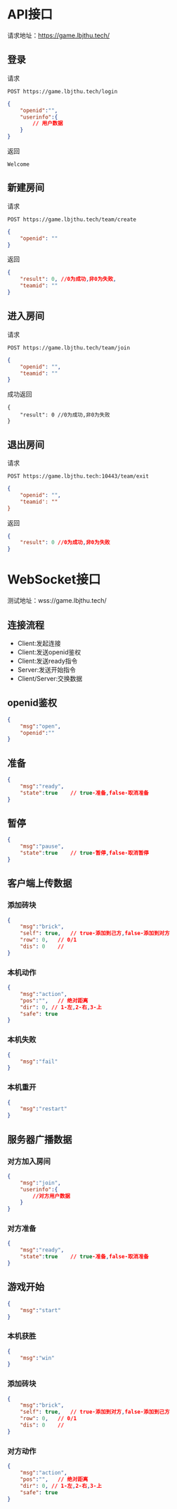 # API接口

请求地址：https://game.lbjthu.tech/

## 登录
请求

```
POST https://game.lbjthu.tech/login
```

```json
{
    "openid":"",
    "userinfo":{
        // 用户数据
    }
}
```

返回
```
Welcome
```


## 新建房间
请求

```
POST https://game.lbjthu.tech/team/create
```

```json
{
    "openid": ""
}
```

返回
```json
{
    "result": 0, //0为成功,非0为失败,
    "teamid": ""
}
```

## 进入房间
请求

```
POST https://game.lbjthu.tech/team/join
```

```json
{
    "openid": "",
    "teamid": ""
}
```

成功返回
```
{
    "result": 0 //0为成功,非0为失败
}
```

## 退出房间
请求

```
POST https://game.lbjthu.tech:10443/team/exit
```

```json
{
    "openid": "",
    "teamid': ""
}
```

返回
```json
{
    "result": 0 //0为成功,非0为失败
}
```

# WebSocket接口

测试地址：wss://game.lbjthu.tech/

## 连接流程
- Client:发起连接
- Client:发送openid鉴权
- Client:发送ready指令
- Server:发送开始指令
- Client/Server:交换数据

## openid鉴权

```json
{
    "msg":"open",
    "openid":""
}
```

## 准备
```json
{
    "msg":"ready",
    "state":true    // true-准备,false-取消准备
}
```

## 暂停
```json
{
    "msg":"pause",
    "state":true    // true-暂停,false-取消暂停
}
```

## 客户端上传数据
### 添加砖块
```json
{
    "msg":"brick",
    "self": true,   // true-添加到己方,false-添加到对方
    "row": 0,   // 0/1
    "dis": 0    // 
}
```

### 本机动作
```json
{
    "msg":"action",
    "pos":"",   // 绝对距离
    "dir": 0, // 1-左,2-右,3-上
    "safe": true
}
```


### 本机失败
```json
{
    "msg":"fail"
}
```

### 本机重开
```json
{
    "msg":"restart"
}
```

## 服务器广播数据
### 对方加入房间
```json
{
    "msg":"join",
    "userinfo":{
        //对方用户数据
    }
}
```

### 对方准备
```json
{
    "msg":"ready",
    "state":true    // true-准备,false-取消准备
}
```

## 游戏开始
```json
{
    "msg":"start"
}
```

### 本机获胜
```json
{
    "msg":"win"
}
```

### 添加砖块
```json
{
    "msg":"brick",
    "self": true,   // true-添加到对方,false-添加到己方
    "row": 0,   // 0/1
    "dis": 0    // 
}
```

### 对方动作
```json
{
    "msg":"action",
    "pos":"",   // 绝对距离
    "dir": 0, // 1-左,2-右,3-上
    "safe": true
}
```
